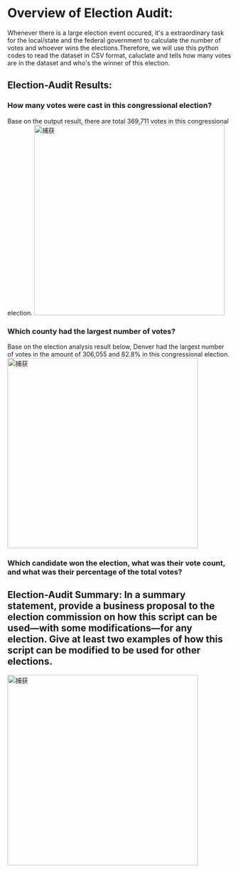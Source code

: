 
# Overview of Election Audit: 

Whenever there is a large election event occured, it's a extraordinary task for the local/state and the federal government to calculate the number of votes and whoever wins the elections.Therefore, we will use this python codes to read the dataset in CSV format, caluclate and tells how many votes are in the dataset and who's the winner of this election.

## Election-Audit Results:

  ### How many votes were cast in this congressional election?
  Base on the output result, there are total 369,711 votes in this congressional election.
<img width="429" alt="捕获" src="https://user-images.githubusercontent.com/109333158/190945165-c8f1e8bb-3fa4-4fff-b1ad-ae74a09590c8.PNG">

  ### Which county had the largest number of votes?
  Base on the election analysis result below, Denver had the largest number of votes in the amount of 306,055 and 82.8% in this congressional election.
<img width="429" alt="捕获" src="https://user-images.githubusercontent.com/109333158/190945165-c8f1e8bb-3fa4-4fff-b1ad-ae74a09590c8.PNG">
  
  ### Which candidate won the election, what was their vote count, and what was their percentage of the total votes?
  
## Election-Audit Summary: In a summary statement, provide a business proposal to the election commission on how this script can be used—with some modifications—for any election. Give at least two examples of how this script can be modified to be used for other elections.

<img width="429" alt="捕获" src="https://user-images.githubusercontent.com/109333158/190945165-c8f1e8bb-3fa4-4fff-b1ad-ae74a09590c8.PNG">
